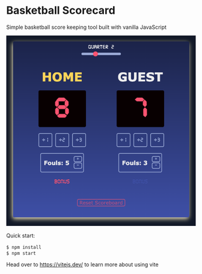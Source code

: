 # Basketball Scorecard

Simple basketball score keeping tool built with vanilla JavaScript

![project screenshot](/images/scorekeeper.png)

Quick start:

```
$ npm install
$ npm start
````

Head over to https://vitejs.dev/ to learn more about using vite
